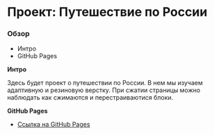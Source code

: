 # Проект: Путешествие по России

### Обзор
* Интро
* GitHub Pages

**Интро**

Здесь будет проект о путешествии по России. В нем мы изучаем адаптивную и резиновую верстку. При сжатии страницы можно наблюдать как сжимаются и перестраиваютися блоки.


**GitHub Pages**

* [Ссылка на GitHub Pages](https://dbulyk.github.io/russian-travel/index.html)

